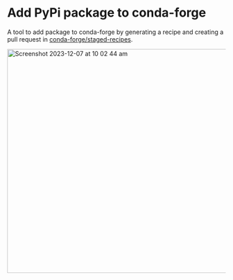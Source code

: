 # Add PyPi package to conda-forge

A tool to add package to conda-forge by generating a recipe and creating a pull request in [conda-forge/staged-recipes](https://github.com/conda-forge/staged-recipes).

<img width="517" alt="Screenshot 2023-12-07 at 10 02 44 am" src="https://github.com/aktech/add-to-conda-forge/assets/5647941/f394e6bd-f887-4228-83d6-181f2854a2e1">
